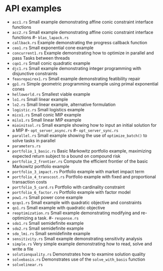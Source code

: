 # API examples

- `acc1.rs` Small example demonstrating affine conic constraint interface functions
- `acc2.rs` Small example demonstrating affine conic constraint interface functions
#- `blas_lapack.rs` 
- `callback.rs` Example demonstrating the progress callback function
- `ceo1.rs` Small exponential cone example
- `concurrent1.rs` Example demonstrating how to optimize in parallel and pass Tasks between threads
- `cqo1.rs` Small conic quadratic example
- `djc1.rs` Small example demonstrating integer programming with disjunctive constraints
- `feasrepairex1.rs` Small example demonstrating featibility repair
- `gp1.rs` Simple geometric programming example using primal exponential cones
- `helloworld.rs` Smallest viable example
- `lo1.rs` Small linear example
- `lo2.rs` Small linear example, alternative formulation
- `logistic.rs` Small logistics example
- `mico1.rs` Small conic MIP example
- `milo1.rs` Small linear MIP example
- `mioinitsol.rs` Small example showing how to input an initial solution for a MIP
#- `opt_server_async.rs`
#- `opt_server_sync.rs`
- `parallel.rs` Small example showing the use of `optimize_batch()` to solve tasks in parallel
- `parameters.rs`
- `portfolio_1_basic.rs` Basic Markowitz portfolio example, maximizing expected return subject to a bound on compound risk
- `portfolio_2_frontier.rs` Compute the efficient frontier of the basic Markowitz portfolio example
- `portfolio_3_impact.rs` Portfolio example with market impact term
- `portfolio_4_transcost.rs` Portfolio example with fixed and proportional transaction costs
- `portfolio_5_card.rs` Portfolio with cardinality constraint
- `portfolio_6_factor.rs` Portfolio example with factor model
- `pow1.rs` Small power cone example
- `qcqo1.rs` Small example with quadratic objective and constraints
- `qo1.rs` Small example with quadratic objective
- `reoptimization.rs` Small example demonstrating modifying and re-optimizing a task.
#- `response.rs`
- `sdo1.rs` Small semidefinite example
- `sdo2.rs` Small semidefinite example
- `sdo_lmi.rs` Small semidefinite example
- `sensitivity.rs` Small example demonstrating sensitivity analysis
- `simple.rs` Very simple example demonstrating how to read, solve and write a file
- `solutionquality.rs` Demonstrates how to examine solution quality
- `solvebasis.rs` Demonstrates use of the `solve_with_basis` function
- `solvelinear.rs`
